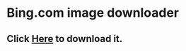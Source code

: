 Bing.com image downloader
=========================

## Click [Here](https://github.com/kk71/bing-background-image-tracker/raw/master/bing.py) to download it.